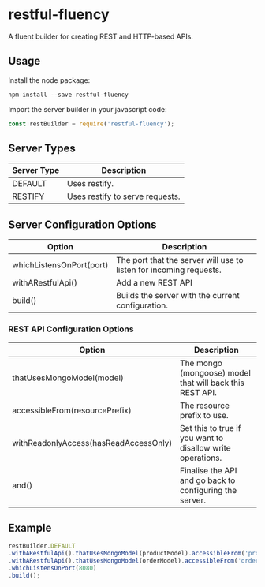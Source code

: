 # restful-fluency
A fluent builder for creating REST and HTTP-based APIs.

## Usage
Install the node package:

```
npm install --save restful-fluency
```

Import the server builder in your javascript code:

```javascript
const restBuilder = require('restful-fluency');
```

## Server Types

| Server Type | Description                     |
| ----------- | ------------------------------- |
| DEFAULT     | Uses restify.                   |
| RESTIFY     | Uses restify to serve requests. |

## Server Configuration Options

| Option                   | Description                              |
| ------------------------ | ---------------------------------------- |
| whichListensOnPort(port) | The port that the server will use to listen for incoming requests. |
| withARestfulApi()        | Add a new REST API                       |
| build()                  | Builds the server with the current configuration. |

### REST API Configuration Options

| Option                                | Description                              |
| ------------------------------------- | ---------------------------------------- |
| thatUsesMongoModel(model)             | The mongo (mongoose) model that will back this REST API. |
| accessibleFrom(resourcePrefix)        | The resource prefix to use.              |
| withReadonlyAccess(hasReadAccessOnly) | Set this to true if you want to disallow write operations. |
| and()                                 | Finalise the API and go back to configuring the server. |

## Example

```javascript
restBuilder.DEFAULT
.withARestfulApi().thatUsesMongoModel(productModel).accessibleFrom('product').withReadonlyAccess().and()
.withARestfulApi().thatUsesMongoModel(orderModel).accessibleFrom('order').and()
.whichListensOnPort(8080)
.build();
```

